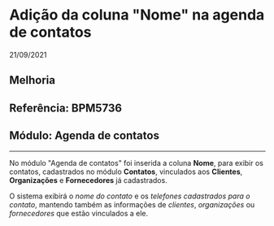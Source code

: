 # Adição da coluna "Nome" na agenda de contatos
21/09/2021
## Melhoria
## Referência: BPM5736
## Módulo: Agenda de contatos
***

No módulo "Agenda de contatos" foi inserida a coluna **Nome**, para exibir os contatos, cadastrados no módulo **Contatos**, vinculados aos **Clientes**, **Organizações** e **Fornecedores** já cadastrados.

O sistema exibirá o *nome do contato* e os *telefones cadastrados para o contato*, mantendo também as informações de *clientes*, *organizações* ou *fornecedores* que estão vinculados a ele.